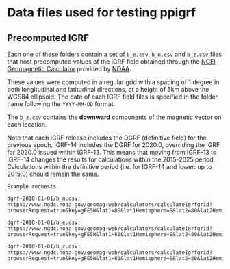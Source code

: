 # Data files used for testing ppigrf

## Precomputed IGRF

Each one of these folders contain a set of `b_e.csv`, `b_n.csv` and `b_z.csv`
files that host precomputed values of the IGRF field obtained through the
[NCEI Geomagnetic Calculator](https://www.ngdc.noaa.gov/geomag/calculators/magcalc.shtml)
provided by [NOAA](https://www.ngdc.noaa.gov).

These values were computed in a regular grid with a spacing of 1 degree in both
longitudinal and latitudinal directions, at a height of 5km above the WGS84
ellipsoid. The date of each IGRF field files is specified in the folder name
following the `YYYY-MM-DD` format.

The `b_z.csv` contains the **downward** components of the magnetic vector on
each location.

Note that each IGRF release includes the DGRF (definitive field) for the
previous epoch. IGRF-14 includes the DGRF for 2020.0, overriding the IGRF for
2020.0 issued within IGRF-13. This means that moving from IGRF-13 to IGRF-14
changes the results for calculations within the 2015-2025 period. Calculations
within the definitive period (i.e. for IGRF-14 and lower: up to 2015.0) should
remain the same.

```
Example requests

dgrf-2010-01-01/b_n.csv:
https://www.ngdc.noaa.gov/geomag-web/calculators/calculateIgrfgrid?browserRequest=true&key=gFE5W&lat1=80&lat1Hemisphere=S&lat2=80&lat2Hemisphere=N&latStepSize=1.0&lon1=179&lon1Hemisphere=W&lon2=180&lon2Hemisphere=E&lonStepSize=1.0&coordinateSystem=D&elevation=5&elevationUnits=K&magneticComponent=x&model=IGRF&startYear=2010&startMonth=01&startDay=1&endYear=2010&endMonth=1&endDay=1&dateStepSize=1.0&resultFormat=csv

dgrf-2010-01-01/b_e.csv:
https://www.ngdc.noaa.gov/geomag-web/calculators/calculateIgrfgrid?browserRequest=true&key=gFE5W&lat1=80&lat1Hemisphere=S&lat2=80&lat2Hemisphere=N&latStepSize=1.0&lon1=179&lon1Hemisphere=W&lon2=180&lon2Hemisphere=E&lonStepSize=1.0&coordinateSystem=D&elevation=5&elevationUnits=K&magneticComponent=y&model=IGRF&startYear=2010&startMonth=01&startDay=1&endYear=2010&endMonth=1&endDay=1&dateStepSize=1.0&resultFormat=csv

dgrf-2010-01-01/b_z.csv:
https://www.ngdc.noaa.gov/geomag-web/calculators/calculateIgrfgrid?browserRequest=true&key=gFE5W&lat1=80&lat1Hemisphere=S&lat2=80&lat2Hemisphere=N&latStepSize=1.0&lon1=179&lon1Hemisphere=W&lon2=180&lon2Hemisphere=E&lonStepSize=1.0&coordinateSystem=D&elevation=5&elevationUnits=K&magneticComponent=z&model=IGRF&startYear=2010&startMonth=01&startDay=1&endYear=2010&endMonth=1&endDay=1&dateStepSize=1.0&resultFormat=csv
```
